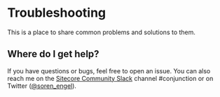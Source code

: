# Troubleshooting

This is a place to share common problems and solutions to them.

## Where do I get help?
If you have questions or bugs, feel free to open an issue. You can also reach me on the [Sitecore Community Slack](https://sitecorechat.slack.com) channel #conjunction or on Twitter ([@soren_engel](https://twitter.com/soren_engel)).
